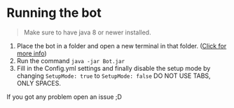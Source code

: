 # Running the bot
> Make sure to have java 8 or newer installed.
1. Place the bot in a folder and open a new terminal in that folder. ([Click for more info](https://www.groovypost.com/howto/open-command-window-terminal-window-specific-folder-windows-mac-linux/))
2. Run the command `java -jar Bot.jar`
3. Fill in the Config.yml settings and finally disable the setup mode by changing `SetupMode: true` to `SetupMode: false` DO NOT USE TABS, ONLY SPACES.


If you got any problem open an issue ;D
